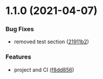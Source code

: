 # 1.1.0 (2021-04-07)


### Bug Fixes

* removed test section ([21911b2](https://github.com/governify/collector-osseco/commit/21911b24d84413403bf40e911fcde48246247d41))


### Features

* project and CI ([f8dd856](https://github.com/governify/collector-osseco/commit/f8dd85600becfb24c0495d7ad2d0bcc312491a9a))



